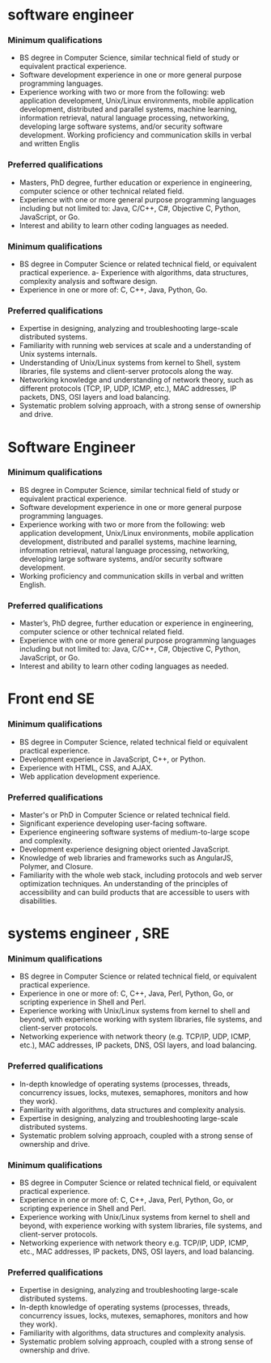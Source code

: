 # software engineer

### Minimum qualifications
- BS degree in Computer Science, similar technical field of study or equivalent practical experience.
- Software development experience in one or more general purpose programming languages.
- Experience working with two or more from the following: web application development, Unix/Linux environments, mobile application development, distributed and parallel systems, machine learning, information retrieval, natural language processing, networking, developing large software systems, and/or security software development.
Working proficiency and communication skills in verbal and written Englis

### Preferred qualifications
- Masters, PhD degree, further education or experience in engineering, computer science or other technical related field.
- Experience with one or more general purpose programming languages including but not limited to: Java, C/C++, C#, Objective C, Python, JavaScript, or Go.
- Interest and ability to learn other coding languages as needed.



### Minimum qualifications
- BS degree in Computer Science or related technical field, or equivalent practical experience.
a- Experience with algorithms, data structures, complexity analysis and software design.
- Experience in one or more of: C, C++, Java, Python, Go.

### Preferred qualifications
- Expertise in designing, analyzing and troubleshooting large-scale distributed systems.
- Familiarity with running web services at scale and a understanding of Unix systems internals.
- Understanding of Unix/Linux systems from kernel to Shell, system libraries, file systems and client-server protocols along the way.
- Networking knowledge and understanding of network theory, such as different protocols (TCP, IP, UDP, ICMP, etc.), MAC addresses, IP packets, DNS, OSI layers and load balancing.
- Systematic problem solving approach, with a strong sense of ownership and drive.



# Software Engineer

### Minimum qualifications
- BS degree in Computer Science, similar technical field of study or equivalent practical experience.
- Software development experience in one or more general purpose programming languages.
- Experience working with two or more from the following: web application development, Unix/Linux environments, mobile application development, distributed and parallel systems, machine learning, information retrieval, natural language processing, networking, developing large software systems, and/or security software development.
- Working proficiency and communication skills in verbal and written English.

### Preferred qualifications
- Master’s, PhD degree, further education or experience in engineering, computer science or other technical related field.
- Experience with one or more general purpose programming languages including but not limited to: Java, C/C++, C#, Objective C, Python, JavaScript, or Go.
- Interest and ability to learn other coding languages as needed.



#  Front end SE

### Minimum qualifications
- BS degree in Computer Science, related technical field or equivalent practical experience.
- Development experience in JavaScript, C++, or Python.
- Experience with HTML, CSS, and AJAX.
- Web application development experience.

### Preferred qualifications
- Master's or PhD in Computer Science or related technical field.
- Significant experience developing user-facing software.
- Experience engineering software systems of medium-to-large scope and complexity.
- Development experience designing object oriented JavaScript.
- Knowledge of web libraries and frameworks such as AngularJS, Polymer, and Closure.
- Familiarity with the whole web stack, including protocols and web server optimization techniques. An understanding of the principles of accessibility and can build products that are accessible to users with disabilities.



#  systems engineer , SRE

### Minimum qualifications
- BS degree in Computer Science or related technical field, or equivalent practical experience.
- Experience in one or more of: C, C++, Java, Perl, Python, Go, or scripting experience in Shell and Perl.
- Experience working with Unix/Linux systems from kernel to shell and beyond, with experience working with system libraries, file systems, and client-server protocols.
- Networking experience with network theory (e.g. TCP/IP, UDP, ICMP, etc.), MAC addresses, IP packets, DNS, OSI layers, and load balancing.

### Preferred qualifications
- In-depth knowledge of operating systems (processes, threads, concurrency issues, locks, mutexes, semaphores, monitors and how they work).
- Familiarity with algorithms, data structures and complexity analysis.
- Expertise in designing, analyzing and troubleshooting large-scale distributed systems.
- Systematic problem solving approach, coupled with a strong sense of ownership and drive.



### Minimum qualifications
- BS degree in Computer Science or related technical field, or equivalent practical experience.
- Experience in one or more of: C, C++, Java, Perl, Python, Go, or scripting experience in Shell and Perl.
- Experience working with Unix/Linux systems from kernel to shell and beyond, with experience working with system libraries, file systems, and client-server protocols.
- Networking experience with network theory e.g. TCP/IP, UDP, ICMP, etc., MAC addresses, IP packets, DNS, OSI layers, and load balancing.

### Preferred qualifications
- Expertise in designing, analyzing and troubleshooting large-scale distributed systems.
- In-depth knowledge of operating systems (processes, threads, concurrency issues, locks, mutexes, semaphores, monitors and how they work).
- Familiarity with algorithms, data structures and complexity analysis.
- Systematic problem solving approach, coupled with a strong sense of ownership and drive.

